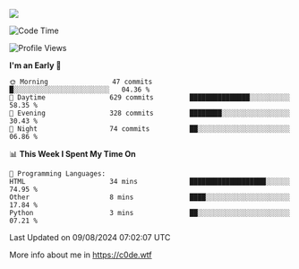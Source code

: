 <a href="https://wakatime.com"><img src="https://wakatime.com/share/@c0dezin/b7f18a7c-ab3a-40b8-8bc7-b1b7bf71f1d6.svg" /></a>

<!--START_SECTION:waka-->
![Code Time](http://img.shields.io/badge/Code%20Time-77%20hrs%208%20mins-blue)

![Profile Views](http://img.shields.io/badge/Profile%20Views-0-blue)

**I'm an Early 🐤** 

```text
🌞 Morning                47 commits          █░░░░░░░░░░░░░░░░░░░░░░░░   04.36 % 
🌆 Daytime                629 commits         ███████████████░░░░░░░░░░   58.35 % 
🌃 Evening                328 commits         ████████░░░░░░░░░░░░░░░░░   30.43 % 
🌙 Night                  74 commits          ██░░░░░░░░░░░░░░░░░░░░░░░   06.86 % 
```


📊 **This Week I Spent My Time On** 

```text
💬 Programming Languages: 
HTML                     34 mins             ███████████████████░░░░░░   74.95 % 
Other                    8 mins              ████░░░░░░░░░░░░░░░░░░░░░   17.84 % 
Python                   3 mins              ██░░░░░░░░░░░░░░░░░░░░░░░   07.21 % 
```


 Last Updated on 09/08/2024 07:02:07 UTC
<!--END_SECTION:waka-->

More info about me in https://c0de.wtf
